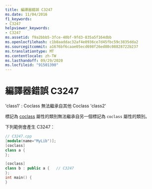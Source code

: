 ```yaml
---
title: 編譯器錯誤 C3247
ms.date: 11/04/2016
f1_keywords:
- C3247
helpviewer_keywords:
- C3247
ms.assetid: f9a2bbb5-3fce-40bf-9fd3-835a5f164dbb
ms.openlocfilehash: c1b8aaddac32af4e0936ce7d45fbc59c3835dda2
ms.sourcegitcommit: a1676bf6caae05ecd698f26ed80c08828722b237
ms.translationtype: MT
ms.contentlocale: zh-TW
ms.lasthandoff: 09/29/2020
ms.locfileid: "91501390"
---
```

# <a name="compiler-error-c3247"></a>編譯器錯誤 C3247

'class1' : Coclass 無法繼承自其他 Coclass 'class2'

標記為 [coclass](../../windows/attributes/coclass.md) 屬性的類別無法繼承自另一個標記為 `coclass` 屬性的類別。

下列範例會產生 C3247：

```cpp
// C3247.cpp
[module(name="MyLib")];
[coclass]
class a {
};

[coclass]
class b : public a {   // C3247
};
int main() {
}
```
